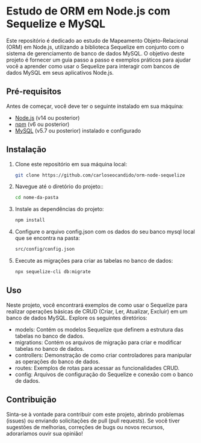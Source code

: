 # Estudo de ORM em Node.js com Sequelize e MySQL

Este repositório é dedicado ao estudo de Mapeamento Objeto-Relacional (ORM) em Node.js, utilizando a biblioteca Sequelize em conjunto com o sistema de gerenciamento de banco de dados MySQL. O objetivo deste projeto é fornecer um guia passo a passo e exemplos práticos para ajudar você a aprender como usar o Sequelize para interagir com bancos de dados MySQL em seus aplicativos Node.js.

## Pré-requisitos

Antes de começar, você deve ter o seguinte instalado em sua máquina:

- [Node.js](https://nodejs.org/) (v14 ou posterior)
- [npm](https://www.npmjs.com/) (v6 ou posterior)
- [MySQL](https://www.mysql.com/) (v5.7 ou posterior) instalado e configurado
## Instalação

1. Clone este repositório em sua máquina local:

   ```bash
   git clone https://github.com/carloseocandido/orm-node-sequelize

2. Navegue até o diretório do projeto::
     ```bash
   cd nome-da-pasta

3. Instale as dependências do projeto:
     ```bash
   npm install
     
4. Configure o arquivo config.json com os dados do seu banco mysql local que se encontra na pasta:
     ```bash
   src/config/config.json

5. Execute as migrações para criar as tabelas no banco de dados:
     ```bash
   npx sequelize-cli db:migrate


## Uso
Neste projeto, você encontrará exemplos de como usar o Sequelize para realizar operações básicas de CRUD (Criar, Ler, Atualizar, Excluir) em um banco de dados MySQL. Explore os seguintes diretórios:

- models: Contém os modelos Sequelize que definem a estrutura das tabelas no banco de dados.
- migrations: Contém os arquivos de migração para criar e modificar tabelas no banco de dados.
- controllers: Demonstração de como criar controladores para manipular as operações do banco de dados.
- routes: Exemplos de rotas para acessar as funcionalidades CRUD.
- config: Arquivos de configuração do Sequelize e conexão com o banco de dados.

##  Contribuição
Sinta-se à vontade para contribuir com este projeto, abrindo problemas (issues) ou enviando solicitações de pull (pull requests). Se você tiver sugestões de melhorias, correções de bugs ou novos recursos, adoraríamos ouvir sua opinião!
